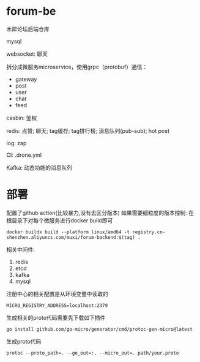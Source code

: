 # forum-be
木犀论坛后端仓库

mysql

websocket: 聊天

拆分成微服务microservice，使用grpc（protobuf）通信：
- gateway
- post
- user
- chat
- feed

casbin: 鉴权

redis: 点赞; 聊天; tag缓存; tag排行榜; 消息队列(pub-sub); hot post

log: zap

CI: .drone.yml

Kafka: 动态功能的消息队列

# 部署
配置了github action(比较暴力,没有去区分版本)
如果需要细粒度的版本控制:
在根目录下对每个微服务进行docker build即可

```
docker buildx build --platform linux/amd64 -t registry.cn-shenzhen.aliyuncs.com/muxi/forum-backend:$(tag) .
```

相关中间件:

1. redis
2. etcd
3. kafka
4. mysql



注册中心的相关配置是从环境变量中读取的

```
MICRO_REGISTRY_ADDRESS=localhost:2379
```

生成相关的proto代码需要先下载如下插件
```
go install github.com/go-micro/generator/cmd/protoc-gen-micro@latest
```

生成proto代码
```
protoc --proto_path=. --go_out=:. --micro_out=. path/your.proto
```